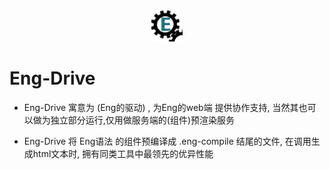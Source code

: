 <div align=center><img width="50" height="50" src="https://github.com/343830384/Eng/blob/master/img/80.png"/></div>

# Eng-Drive

* Eng-Drive 寓意为  (Eng的驱动) , 为Eng的web端 提供协作支持, 当然其也可以做为独立部分运行,仅用做服务端的(组件)预渲染服务

* Eng-Drive 将 Eng语法 的组件预编译成 .eng-compile 结尾的文件, 在调用生成html文本时, 拥有同类工具中最领先的优异性能